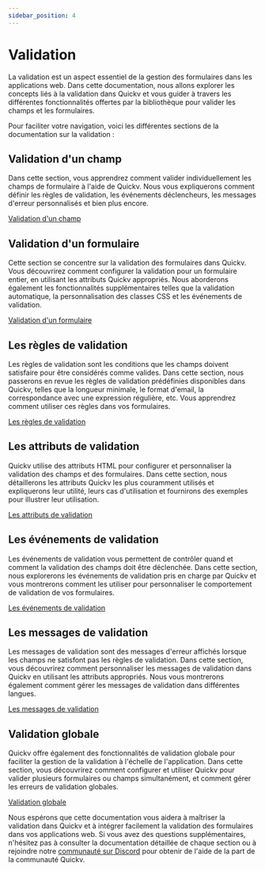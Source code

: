 ```yaml
---
sidebar_position: 4
---
```

 # Validation

La validation est un aspect essentiel de la gestion des formulaires dans les applications web. Dans cette documentation, nous allons explorer les concepts liés à la validation dans Quickv et vous guider à travers les différentes fonctionnalités offertes par la bibliothèque pour valider les champs et les formulaires.

Pour faciliter votre navigation, voici les différentes sections de la documentation sur la validation :

## Validation d'un champ
Dans cette section, vous apprendrez comment valider individuellement les champs de formulaire à l'aide de Quickv. Nous vous expliquerons comment définir les règles de validation, les événements déclencheurs, les messages d'erreur personnalisés et bien plus encore.

[Validation d'un champ](/docs/validation/qv-input)

## Validation d'un formulaire
Cette section se concentre sur la validation des formulaires dans Quickv. Vous découvrirez comment configurer la validation pour un formulaire entier, en utilisant les attributs Quickv appropriés. Nous aborderons également les fonctionnalités supplémentaires telles que la validation automatique, la personnalisation des classes CSS et les événements de validation.

[Validation d'un formulaire](/docs/validation/qv-form)

## Les règles de validation
Les règles de validation sont les conditions que les champs doivent satisfaire pour être considérés comme valides. Dans cette section, nous passerons en revue les règles de validation prédéfinies disponibles dans Quickv, telles que la longueur minimale, le format d'email, la correspondance avec une expression régulière, etc. Vous apprendrez comment utiliser ces règles dans vos formulaires.

[Les règles de validation](/docs/validation/rules/)

## Les attributs de validation
Quickv utilise des attributs HTML pour configurer et personnaliser la validation des champs et des formulaires. Dans cette section, nous détaillerons les attributs Quickv les plus couramment utilisés et expliquerons leur utilité, leurs cas d'utilisation et fournirons des exemples pour illustrer leur utilisation.

[Les attributs de validation](/docs/validation/attributes/)

## Les événements de validation
Les événements de validation vous permettent de contrôler quand et comment la validation des champs doit être déclenchée. Dans cette section, nous explorerons les événements de validation pris en charge par Quickv et vous montrerons comment les utiliser pour personnaliser le comportement de validation de vos formulaires.

[Les événements de validation](/docs/validation/events/)

## Les messages de validation
Les messages de validation sont des messages d'erreur affichés lorsque les champs ne satisfont pas les règles de validation. Dans cette section, vous découvrirez comment personnaliser les messages de validation dans Quickv en utilisant les attributs appropriés. Nous vous montrerons également comment gérer les messages de validation dans différentes langues.

[Les messages de validation](/docs/validation/messages/)

## Validation globale
Quickv offre également des fonctionnalités de validation globale pour faciliter la gestion de la validation à l'échelle de l'application. Dans cette section, vous découvrirez comment configurer et utiliser Quickv pour valider plusieurs formulaires ou champs simultanément, et comment gérer les erreurs de validation globales.

[Validation globale](/docs/validation/qv-quickv)

Nous espérons que cette documentation vous aidera à maîtriser la validation dans Quickv et à intégrer facilement la validation des formulaires dans vos applications web. Si vous avez des questions supplémentaires, n'hésitez pas à consulter la documentation détaillée de chaque section ou à rejoindre notre [communauté sur Discord](https://discord.gg/wPPAfq5n) pour obtenir de l'aide de la part de la communauté Quickv.